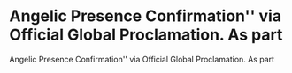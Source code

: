 # Angelic Presence Confirmation'' via Official Global Proclamation. As part

Angelic Presence Confirmation'' via Official Global Proclamation. As part